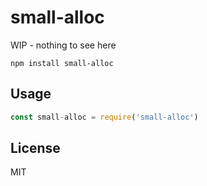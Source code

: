 # small-alloc

WIP - nothing to see here

```
npm install small-alloc
```

## Usage

``` js
const small-alloc = require('small-alloc')
```

## License

MIT
